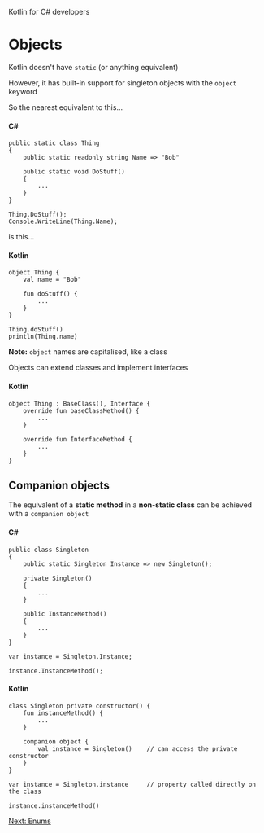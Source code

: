 Kotlin for C# developers
# Objects
Kotlin doesn't have `static` (or anything equivalent)

However, it has built-in support for singleton objects with the `object` keyword

So the nearest equivalent to this...

#### C#
```
public static class Thing
{
    public static readonly string Name => "Bob"

    public static void DoStuff()
    {
        ...
	}
}

Thing.DoStuff();
Console.WriteLine(Thing.Name);
```

is this...

#### Kotlin
```
object Thing {
    val name = "Bob"

    fun doStuff() {
        ...
	}
}

Thing.doStuff()
println(Thing.name)
```

**Note:** `object` names are capitalised, like a class

Objects can extend classes and implement interfaces

#### Kotlin
```
object Thing : BaseClass(), Interface {
    override fun baseClassMethod() {
        ...
	}

	override fun InterfaceMethod {
        ...
	}
}
```

## Companion objects
The equivalent of a **static method** in a **non-static class** can be achieved with a `companion object`

#### C#
```
public class Singleton
{
    public static Singleton Instance => new Singleton();

    private Singleton()
    {
        ...
	}

    public InstanceMethod()
    {
        ...
	}
}

var instance = Singleton.Instance;

instance.InstanceMethod();
```

#### Kotlin
```
class Singleton private constructor() {
    fun instanceMethod() {
        ...
	}

    companion object {
        val instance = Singleton()    // can access the private constructor
	}
}

var instance = Singleton.instance     // property called directly on the class

instance.instanceMethod()
```

[Next: Enums](04-03-enums.md)
